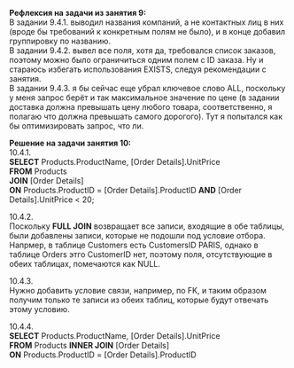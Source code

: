 **Рефлексия на задачи из занятия 9:**</br>
В задании 9.4.1. выводил названия компаний, а не контактных лиц в них (вроде бы требований к конкретным полям не было), и в конце добавил группировку по названию.</br>
В задании 9.4.2. вывел все поля, хотя да, требовался список заказов, поэтому можно было ограничиться одним полем с ID заказа. Ну и стараюсь избегать использования EXISTS, следуя рекомендации с занятия.</br>
В задании 9.4.3. я бы сейчас еще убрал ключевое слово ALL, поскольку у меня запрос берёт и так максимальное значение по цене (в задании доставка должна превышать цену любого товара, соответственно, я полагаю что должна превышать самого дорогого). Тут я попытался как бы оптимизировать запрос, что ли.

**Решение на задачи занятия 10:**</br>
10.4.1.</br>
**SELECT** Products.ProductName, \[Order Details\].UnitPrice</br>
**FROM** Products</br>
**JOIN** \[Order Details\]</br>
**ON** Products.ProductID = \[Order Details\].ProductID **AND** \[Order Details\].UnitPrice < 20;</br>

10.4.2.</br>
Поскольку **FULL JOIN** возвращает все записи, входящие в обе таблицы, были добавлены записи, которые не подошли под условие отбора. Напрмер, в таблице Customers есть CustomersID PARIS, однако в таблице Orders этго CustomerID нет, поэтому поля, отсутствующие в обеих таблицах, помечаются как NULL.</br>

10.4.3.</br>
Нужно добавить условие связи, например, по FK, и таким образом получим только те записи из обеих таблиц, которые будут отвечать этому условию.</br>

10.4.4.</br>
**SELECT** Products.ProductName, \[Order Details\].UnitPrice</br>
**FROM** Products **INNER JOIN** \[Order Details\]</br>
**ON** Products.ProductID = \[Order Details\].ProductID</br>
